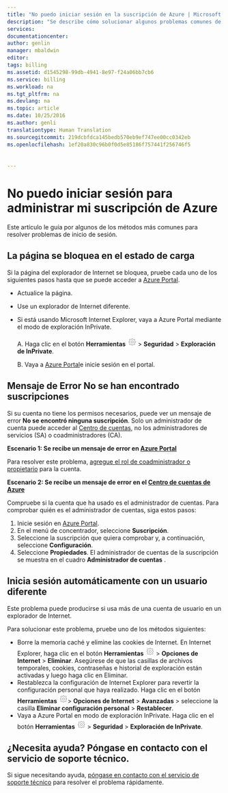 ```yaml
---
title: "No puedo iniciar sesión en la suscripción de Azure | Microsoft Docs"
description: "Se describe cómo solucionar algunos problemas comunes de inicio de sesión de la suscripción de Azure."
services: 
documentationcenter: 
author: genlin
manager: mbaldwin
editor: 
tags: billing
ms.assetid: d1545298-99db-4941-8e97-f24a06bb7cb6
ms.service: billing
ms.workload: na
ms.tgt_pltfrm: na
ms.devlang: na
ms.topic: article
ms.date: 10/25/2016
ms.author: genli
translationtype: Human Translation
ms.sourcegitcommit: 219dcbfdca145bedb570eb9ef747ee00cc0342eb
ms.openlocfilehash: 1ef20a830c96b0f0d5e85186f757441f256746f5


---
```

# <a name="i-cant-sign-in-to-manage-my-azure-subscription"></a>No puedo iniciar sesión para administrar mi suscripción de Azure
Este artículo le guía por algunos de los métodos más comunes para resolver problemas de inicio de sesión.

## <a name="page-hangs-in-the-loading-status"></a>La página se bloquea en el estado de carga
Si la página del explorador de Internet se bloquea, pruebe cada uno de los siguientes pasos hasta que se puede acceder a [Azure Portal](https://portal.azure.com).

* Actualice la página.
* Use un explorador de Internet diferente.
* Si está usando Microsoft Internet Explorer, vaya a Azure Portal mediante el modo de exploración InPrivate. 
  
  A.    Haga clic en el botón **Herramientas** ![](./media/billing-cannot-login-subscription/Toolsbutton.png) > **Seguridad** > **Exploración de InPrivate**.
  
  B.    Vaya a [Azure Portal](https://portal.azure.com)e inicie sesión en el portal.

## <a name="error-message-no-subscriptions-found"></a>Mensaje de Error No se han encontrado suscripciones
Si su cuenta no tiene los permisos necesarios, puede ver un mensaje de error **No se encontró ninguna suscripción**. Solo un administrador de cuenta puede acceder al [Centro de cuentas](https://account.windowsazure.com/), no los administradores de servicios (SA) o coadministradores (CA).

**Escenario 1: Se recibe un mensaje de error en [Azure Portal](https://portal.azure.com)**

Para resolver este problema, [agregue el rol de coadministrador o propietario](billing-add-change-azure-subscription-administrator.md) para la cuenta.

**Escenario 2: Se recibe un mensaje de error en el [Centro de cuentas de Azure](https://account.windowsazure.com/Subscriptions)**

Compruebe si la cuenta que ha usado es el administrador de cuentas. Para comprobar quién es el administrador de cuentas, siga estos pasos:

1. Inicie sesión en [Azure Portal](https://portal.azure.com).
2. En el menú de concentrador, seleccione **Suscripción**.
3. Seleccione la suscripción que quiera comprobar y, a continuación, seleccione **Configuración**.
4. Seleccione **Propiedades**. El administrador de cuentas de la suscripción se muestra en el cuadro **Administrador de cuentas** .

## <a name="you-are-automatically-signed-in-as-a-different-user"></a>Inicia sesión automáticamente con un usuario diferente
Este problema puede producirse si usa más de una cuenta de usuario en un explorador de Internet.

Para solucionar este problema, pruebe uno de los métodos siguientes:

* Borre la memoria caché y elimine las cookies de Internet. En Internet Explorer, haga clic en el botón **Herramientas** ![](./media/billing-cannot-login-subscription/Toolsbutton.png) > **Opciones de Internet** > **Eliminar**. Asegúrese de que las casillas de archivos temporales, cookies, contraseñas e historial de exploración están activadas y luego haga clic en Eliminar.
* Restablezca la configuración de Internet Explorer para revertir la configuración personal que haya realizado. Haga clic en el botón **Herramientas** ![](./media/billing-cannot-login-subscription/Toolsbutton.png)> **Opciones de Internet** > **Avanzadas** > seleccione la casilla **Eliminar configuración personal** > **Restablecer**.
* Vaya a Azure Portal en modo de exploración InPrivate. Haga clic en el botón **Herramientas** ![](./media/billing-cannot-login-subscription/Toolsbutton.png) > **Seguridad** > **Exploración de InPrivate**.

## <a name="need-help-contact-support"></a>¿Necesita ayuda? Póngase en contacto con el servicio de soporte técnico.
Si sigue necesitando ayuda, [póngase en contacto con el servicio de soporte técnico](http://go.microsoft.com/fwlink/?linkid=544831&clcid=0x409) para resolver el problema rápidamente. 




<!--HONumber=Nov16_HO3-->


